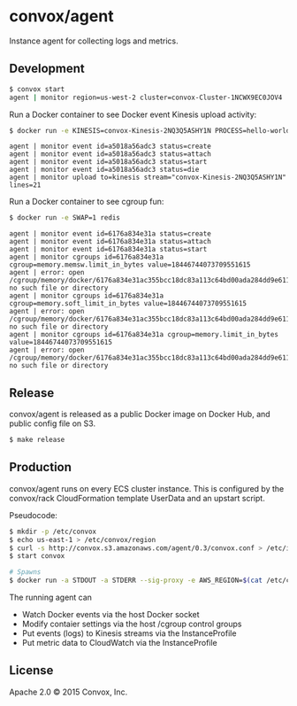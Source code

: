 # convox/agent

Instance agent for collecting logs and metrics.

## Development

```bash
$ convox start
agent | monitor region=us-west-2 cluster=convox-Cluster-1NCWX9EC0JOV4
```

Run a Docker container to see Docker event Kinesis upload activity:

```bash
$ docker run -e KINESIS=convox-Kinesis-2NQ3Q5ASHY1N PROCESS=hello-world hello-world
```

```
agent | monitor event id=a5018a56adc3 status=create
agent | monitor event id=a5018a56adc3 status=attach
agent | monitor event id=a5018a56adc3 status=start
agent | monitor event id=a5018a56adc3 status=die
agent | monitor upload to=kinesis stream="convox-Kinesis-2NQ3Q5ASHY1N" lines=21
```

Run a Docker container to see cgroup fun:

```bash
$ docker run -e SWAP=1 redis
```

```
agent | monitor event id=6176a834e31a status=create
agent | monitor event id=6176a834e31a status=attach
agent | monitor event id=6176a834e31a status=start
agent | monitor cgroups id=6176a834e31a cgroup=memory.memsw.limit_in_bytes value=18446744073709551615
agent | error: open /cgroup/memory/docker/6176a834e31ac355bcc18dc83a113c64bd00ada284dd9e61153ed18715438365/memory.memsw.limit_in_bytes: no such file or directory
agent | monitor cgroups id=6176a834e31a cgroup=memory.soft_limit_in_bytes value=18446744073709551615
agent | error: open /cgroup/memory/docker/6176a834e31ac355bcc18dc83a113c64bd00ada284dd9e61153ed18715438365/memory.soft_limit_in_bytes: no such file or directory
agent | monitor cgroups id=6176a834e31a cgroup=memory.limit_in_bytes value=18446744073709551615
agent | error: open /cgroup/memory/docker/6176a834e31ac355bcc18dc83a113c64bd00ada284dd9e61153ed18715438365/memory.limit_in_bytes: no such file or directory
```

## Release

convox/agent is released as a public Docker image on Docker Hub, and public
config file on S3.

```bash
$ make release
```

## Production

convox/agent runs on every ECS cluster instance. This is configured by the
convox/rack CloudFormation template UserData and an upstart script.

Pseudocode:

```bash
$ mkdir -p /etc/convox
$ echo us-east-1 > /etc/convox/region
$ curl -s http://convox.s3.amazonaws.com/agent/0.3/convox.conf > /etc/init/convox.conf
$ start convox

# Spawns
$ docker run -a STDOUT -a STDERR --sig-proxy -e AWS_REGION=$(cat /etc/convox/region) -v /cgroup:/cgroup -v /var/run/docker.sock:/var/run/docker.sock convox/agent:0.3
```

The running agent can

* Watch Docker events via the host Docker socket
* Modify contaier settings via the host /cgroup control groups
* Put events (logs) to Kinesis streams via the InstanceProfile
* Put metric data to CloudWatch via the InstanceProfile

## License

Apache 2.0 &copy; 2015 Convox, Inc.
